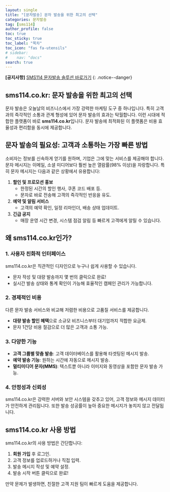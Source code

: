 ```yaml
---
layout: single
title: "[문자발송] 문자 발송을 위한 최고의 선택"
categories: 문자발송
tag: [sms114]
author_profile: false
toc: true
toc_sticky: true
toc_label: "목차"
toc_icon: "fas fa-utensils" 
# sidebar:
#    nav: "docs"
search: true
---
```


**[공지사항]** [SMS114 문자발송 솔루션 바로가기](https://www.sms114.co.kr)
{: .notice--danger}

## **sms114.co.kr: 문자 발송을 위한 최고의 선택**

문자 발송은 오늘날의 비즈니스에서 가장 강력한 마케팅 도구 중 하나입니다. 특히 고객과의 즉각적인 소통과 관계 형성에 있어 문자 발송의 효과는 탁월합니다. 이런 시대에 적합한 플랫폼이 바로 **sms114.co.kr**입니다. 문자 발송에 최적화된 이 플랫폼은 비용 효율성과 편리함을 동시에 제공합니다.

## **문자 발송의 필요성: 고객과 소통하는 가장 빠른 방법**

소비자는 정보를 신속하게 얻기를 원하며, 기업은 그에 맞는 서비스를 제공해야 합니다. 문자 메시지는 이메일, 소셜 미디어보다 훨씬 높은 열람률(98% 이상)을 자랑합니다. 특히 문자 메시지는 다음과 같은 상황에서 유용합니다:

1. **할인 및 프로모션 홍보**
   - 한정된 시간의 할인 행사, 쿠폰 코드 배포 등.
   - 문자로 바로 전송해 고객의 즉각적인 반응을 유도.
2. **예약 및 알림 서비스**
   - 고객의 예약 확인, 일정 리마인더, 배송 상태 업데이트.
3. **긴급 공지**
   - 매장 운영 시간 변경, 시스템 점검 알림 등 빠르게 고객에게 알릴 수 있습니다.

##  **왜 sms114.co.kr인가?**

### 1. **사용자 친화적 인터페이스**

sms114.co.kr은 직관적인 디자인으로 누구나 쉽게 사용할 수 있습니다.

- 문자 작성 및 대량 발송까지 몇 번의 클릭으로 완료!
- 실시간 발송 상태와 통계 확인이 가능해 효율적인 캠페인 관리가 가능합니다.

### 2. **경제적인 비용**

다른 문자 발송 서비스와 비교해 저렴한 비용으로 고품질 서비스를 제공합니다.

- **대량 발송 할인 혜택**으로 소규모 비즈니스부터 대기업까지 적합한 요금제.
- 문자 1건당 비용 절감으로 더 많은 고객과 소통 가능.

### 3. **다양한 기능**

- **고객 그룹별 맞춤 발송**: 고객 데이터베이스를 활용해 타겟팅된 메시지 발송.
- **예약 발송 기능**: 원하는 시간에 자동으로 메시지 발송.
- **멀티미디어 문자(MMS)**: 텍스트뿐 아니라 이미지와 동영상을 포함한 문자 발송 가능.

### 4. **안정성과 신뢰성**

sms114.co.kr은 강력한 서버와 보안 시스템을 갖추고 있어, 고객 정보와 메시지 데이터가 안전하게 관리됩니다. 또한 발송 성공률이 높아 중요한 메시지가 놓치지 않고 전달됩니다.

## **sms114.co.kr 사용 방법**

sms114.co.kr의 사용 방법은 간단합니다:

1. **회원 가입** 후 로그인.
2. 고객 정보를 업로드하거나 직접 입력.
3. 발송 메시지 작성 및 예약 설정.
4. 발송 시작 버튼 클릭으로 완료!

만약 문제가 발생하면, 친절한 고객 지원 팀이 빠르게 도움을 제공합니다.